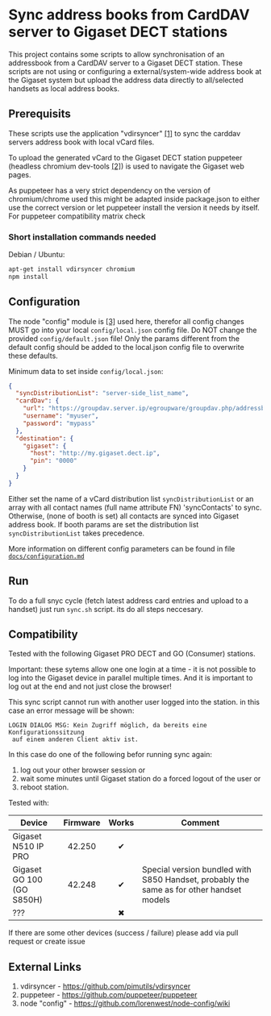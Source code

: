 # Sync address books from CardDAV server to Gigaset DECT stations

This project contains some scripts to allow synchronisation of an addressbook from
a CardDAV server to a Gigaset DECT station. These scripts are not using or configuring a 
external/system-wide address book at the Gigaset system but upload the address data 
directly to all/selected handsets as local address books.

## Prerequisits

These scripts use the application "vdirsyncer" [[1]](#external-links) to sync the carddav servers address book with local vCard files.

To upload the generated vCard to the Gigaset DECT station puppeteer (headless chromium dev-tools [[2]](#external-links))
is used to navigate the Gigaset web pages.

As puppeteer has a very strict dependency on the version of chromium/chrome used this
might be adapted inside package.json to either use the correct version or let
puppeteer install the version it needs by itself.
For puppeteer compatibility matrix check  

### Short installation commands needed
Debian / Ubuntu:
```bash
apt-get install vdirsyncer chromium
npm install
```

## Configuration

The node "config" module is [[3]](#external-links) used here, therefor all config changes MUST go into your local
`config/local.json` config file. Do NOT change the provided `config/default.json` file!
Only the params different from the default config should be added to the local.json config file
to overwrite these defaults.

Minimum data to set inside `config/local.json`:
```json
{
  "syncDistributionList": "server-side_list_name",
  "cardDav": {
    "url": "https://groupdav.server.ip/egroupware/groupdav.php/addressbook/",
    "username": "myuser",
    "password": "mypass"
  },
  "destination": {
    "gigaset": {
      "host": "http://my.gigaset.dect.ip",
      "pin": "0000"
    }
  }
}
```
Either set the name of a vCard distribution list `syncDistributionList` or an array
with all contact names (full name attribute FN) 'syncContacts' to sync.
Otherwise, (none of booth is set) all contacts are synced into Gigaset address book.
If booth params are set the distribution list `syncDistributionList` takes precedence.

More information on different config parameters can be found in file 
[`docs/configuration.md`](docs/configuration.md)

## Run

To do a full snyc cycle (fetch latest address card entries and upload to a handset)
just run `sync.sh` script. its do all steps neccesary.

## Compatibility

Tested with the following Gigaset PRO DECT and GO (Consumer) stations.

Important: these sytems allow one one login at a time - it is not possible to
log into the Gigaset device in parallel multiple times. And it is important 
to log out at the end and not just close the browser!

This sync script cannot run with another user logged into the station.
in this case an error message will be shown:
```
LOGIN DIALOG MSG: Kein Zugriff möglich, da bereits eine Konfigurationssitzung
 auf einem anderen Client aktiv ist.
```

In this case do one of the following befor running sync again:
1. log out your other browser session or 
2. wait some minutes until Gigaset station do a forced logout of the user or
3. reboot station.

Tested with:

| Device                         | Firmware |  Works   | Comment                                                                                  |
|--------------------------------|:--------:|:--------:|------------------------------------------------------------------------------------------|
| Gigaset N510 IP PRO            |  42.250  | &#10004; |                                                                                          |
| Gigaset GO 100 <br> (GO S850H) |  42.248  | &#10004; | Special version bundled with S850 Handset, probably the same as for other handset models |
| ???                            |          | &#10006; |                                                                                          |

If there are some other devices (success / failure) please add via pull request or create issue

## External Links

1. vdirsyncer - https://github.com/pimutils/vdirsyncer
2. puppeteer - https://github.com/puppeteer/puppeteer
3. node "config" - https://github.com/lorenwest/node-config/wiki

